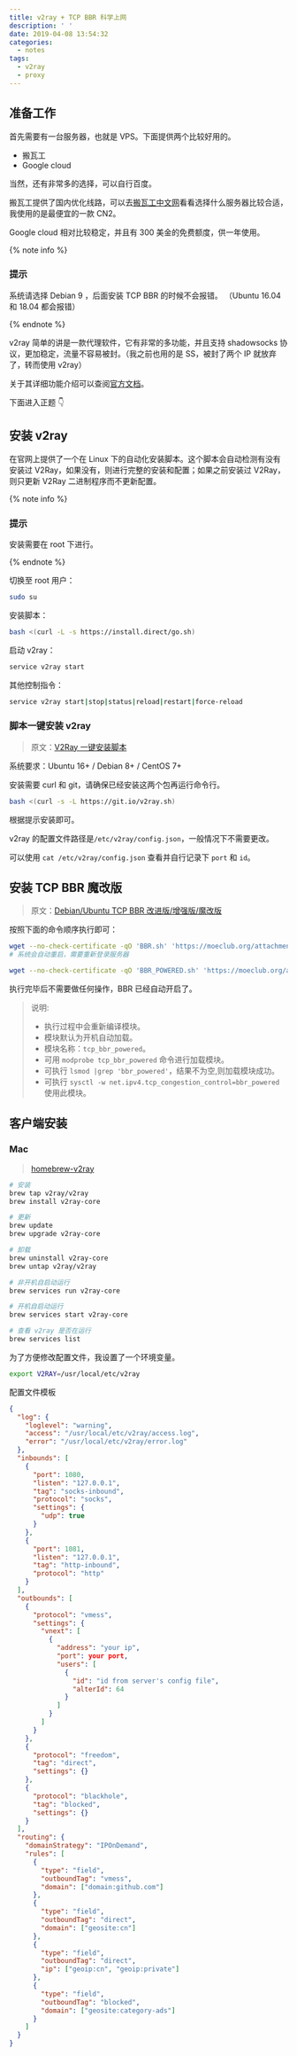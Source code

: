 ```yaml
---
title: v2ray + TCP BBR 科学上网
description: ' '
date: 2019-04-08 13:54:32
categories:
  - notes
tags:
  - v2ray
  - proxy
---
```


## 准备工作

首先需要有一台服务器，也就是 VPS。下面提供两个比较好用的。

- 搬瓦工
- Google cloud

当然，还有非常多的选择，可以自行百度。

搬瓦工提供了国内优化线路，可以去[搬瓦工中文网](https://banwagong.cn/)看看选择什么服务器比较合适，我使用的是最便宜的一款 CN2。

Google cloud 相对比较稳定，并且有 300 美金的免费额度，供一年使用。

{% note info %}

### 提示

系统请选择 Debian 9 ，后面安装 TCP BBR 的时候不会报错。
（Ubuntu 16.04 和 18.04 都会报错）

{% endnote %}

v2ray 简单的讲是一款代理软件，它有非常的多功能，并且支持 shadowsocks 协议，更加稳定，流量不容易被封。（我之前也用的是 SS，被封了两个 IP 就放弃了，转而使用 v2ray）

关于其详细功能介绍可以查阅[官方文档](https://www.v2ray.com)。

下面进入正题 👇

## 安装 v2ray

在官网上提供了一个在 Linux 下的自动化安装脚本。这个脚本会自动检测有没有安装过 V2Ray，如果没有，则进行完整的安装和配置；如果之前安装过 V2Ray，则只更新 V2Ray 二进制程序而不更新配置。

{% note info %}

### 提示

安装需要在 root 下进行。

{% endnote %}

切换至 root 用户：

```bash
sudo su
```

安装脚本：

```bash
bash <(curl -L -s https://install.direct/go.sh)
```

启动 v2ray：

```bash
service v2ray start
```

其他控制指令：

```bash
service v2ray start|stop|status|reload|restart|force-reload
```

### 脚本一键安装 v2ray

> 原文：[V2Ray 一键安装脚本](https://github.com/233boy/v2ray/wiki/V2Ray%E4%B8%80%E9%94%AE%E5%AE%89%E8%A3%85%E8%84%9A%E6%9C%AC)

系统要求：Ubuntu 16+ / Debian 8+ / CentOS 7+

安装需要 curl 和 git，请确保已经安装这两个包再运行命令行。

```bash
bash <(curl -s -L https://git.io/v2ray.sh)
```

根据提示安装即可。

v2ray 的配置文件路径是`/etc/v2ray/config.json`，一般情况下不需要更改。

可以使用 `cat /etc/v2ray/config.json` 查看并自行记录下 `port` 和 `id`。

## 安装 TCP BBR 魔改版

> 原文：[Debian/Ubuntu TCP BBR 改进版/增强版/魔改版](https://moeclub.org/2017/06/24/278/?spm=80.6)

按照下面的命令顺序执行即可：

```bash
wget --no-check-certificate -qO 'BBR.sh' 'https://moeclub.org/attachment/LinuxShell/BBR.sh' && chmod a+x BBR.sh && bash BBR.sh -f
# 系统会自动重启，需要重新登录服务器

wget --no-check-certificate -qO 'BBR_POWERED.sh' 'https://moeclub.org/attachment/LinuxShell/BBR_POWERED.sh' && chmod a+x BBR_POWERED.sh && bash BBR_POWERED.sh
```

执行完毕后不需要做任何操作，BBR 已经自动开启了。

> 说明:
>
> - 执行过程中会重新编译模块。
> - 模块默认为开机自动加载。
> - 模块名称：`tcp_bbr_powered`。
> - 可用 `modprobe tcp_bbr_powered` 命令进行加载模块。
> - 可执行 `lsmod |grep 'bbr_powered'`，结果不为空,则加载模块成功。
> - 可执行 `sysctl -w net.ipv4.tcp_congestion_control=bbr_powered` 使用此模块。

## 客户端安装

### Mac

> [homebrew-v2ray](https://github.com/v2ray/homebrew-v2ray)

```bash
# 安装
brew tap v2ray/v2ray
brew install v2ray-core

# 更新
brew update
brew upgrade v2ray-core

# 卸载
brew uninstall v2ray-core
brew untap v2ray/v2ray

# 非开机自启动运行
brew services run v2ray-core

# 开机自启动运行
brew services start v2ray-core

# 查看 v2ray 是否在运行
brew services list
```

为了方便修改配置文件，我设置了一个环境变量。

```bash
export V2RAY=/usr/local/etc/v2ray
```

配置文件模板

```json
{
  "log": {
    "loglevel": "warning",
    "access": "/usr/local/etc/v2ray/access.log",
    "error": "/usr/local/etc/v2ray/error.log"
  },
  "inbounds": [
    {
      "port": 1080,
      "listen": "127.0.0.1",
      "tag": "socks-inbound",
      "protocol": "socks",
      "settings": {
        "udp": true
      }
    },
    {
      "port": 1081,
      "listen": "127.0.0.1",
      "tag": "http-inbound",
      "protocol": "http"
    }
  ],
  "outbounds": [
    {
      "protocol": "vmess",
      "settings": {
        "vnext": [
          {
            "address": "your ip",
            "port": your port,
            "users": [
              {
                "id": "id from server's config file",
                "alterId": 64
              }
            ]
          }
        ]
      }
    },
    {
      "protocol": "freedom",
      "tag": "direct",
      "settings": {}
    },
    {
      "protocol": "blackhole",
      "tag": "blocked",
      "settings": {}
    }
  ],
  "routing": {
    "domainStrategy": "IPOnDemand",
    "rules": [
      {
        "type": "field",
        "outboundTag": "vmess",
        "domain": ["domain:github.com"]
      },
      {
        "type": "field",
        "outboundTag": "direct",
        "domain": ["geosite:cn"]
      },
      {
        "type": "field",
        "outboundTag": "direct",
        "ip": ["geoip:cn", "geoip:private"]
      },
      {
        "type": "field",
        "outboundTag": "blocked",
        "domain": ["geosite:category-ads"]
      }
    ]
  }
}
```
